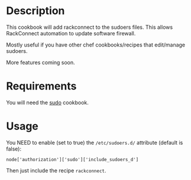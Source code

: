 Description
===========

This cookbook will add rackconnect to the sudoers files. This allows RackConnect automation to update software firewall.

Mostly useful if you have other chef cookbooks/recipes that edit/manage sudoers.

More features coming soon.

Requirements
============

You will need the [sudo](http://ckbk.it/sudo) cookbook.

Usage
=====

You NEED to enable (set to true) the `/etc/sudoers.d/` attribute (default is false):

    node['authorization']['sudo']['include_sudoers_d']

Then just include the recipe `rackconnect`.
